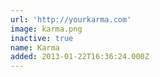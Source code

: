 ```yaml
---
url: 'http://yourkarma.com'
image: karma.png
inactive: true
name: Karma
added: 2013-01-22T16:36:24.000Z
---
```


